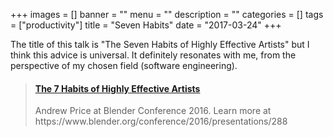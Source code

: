 +++
images = []
banner = ""
menu = ""
description = ""
categories = []
tags = ["productivity"]
title = "Seven Habits"
date = "2017-03-24"
+++

The  title of this talk is "The Seven Habits of Highly Effective Artists" but I think this advice is universal. 
It definitely resonates with me, from the perspective of my chosen field (software engineering).

<blockquote class="embedly-card" data-card-controls="0"><h4><a href="https://www.youtube.com/watch?v=vM39qhXle4g">The 7 Habits of Highly Effective Artists</a></h4><p>Andrew Price at Blender Conference 2016. Learn more at https://www.blender.org/conference/2016/presentations/288</p></blockquote>
<script async src="//cdn.embedly.com/widgets/platform.js" charset="UTF-8"></script>